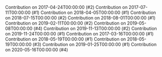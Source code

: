 Contribution on 2017-04-24T00:00:00 (#2)
Contribution on 2017-07-11T00:00:00 (#1)
Contribution on 2018-04-05T00:00:00 (#1)
Contribution on 2018-07-15T00:00:00 (#2)
Contribution on 2018-08-01T00:00:00 (#1)
Contribution on 2019-02-11T00:00:00 (#2)
Contribution on 2019-05-08T00:00:00 (#4)
Contribution on 2019-11-13T00:00:00 (#2)
Contribution on 2019-11-24T00:00:00 (#1)
Contribution on 2017-03-16T00:00:00 (#1)
Contribution on 2018-05-19T00:00:00 (#1)
Contribution on 2018-05-19T00:00:00 (#3)
Contribution on 2019-01-25T00:00:00 (#1)
Contribution on 2020-05-16T00:00:00 (#4)
